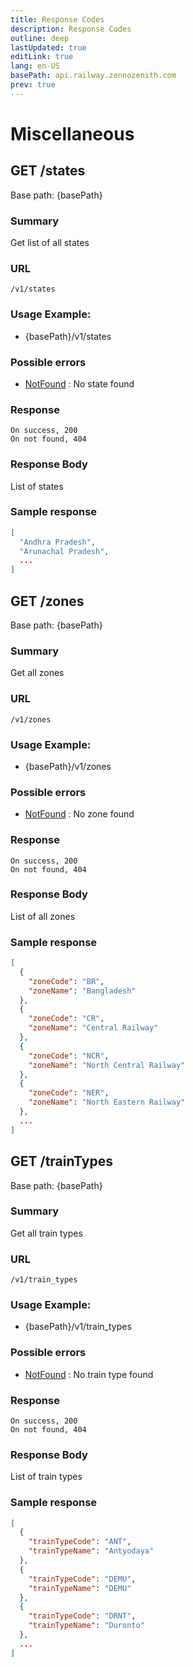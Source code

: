 ```yaml
---
title: Response Codes
description: Response Codes
outline: deep
lastUpdated: true
editLink: true
lang: en-US
basePath: api.railway.zennozenith.com
prev: true
---
```


# Miscellaneous

## GET /states

Base path: {basePath}

### Summary

Get list of all states

### URL

`/v1/states`

### Usage Example:

- {basePath}/v1/states

### Possible errors

- [NotFound](/docs/errorcodes#NotFound) : No state found

### Response

    On success, 200
    On not found, 404

### Response Body

List of states

### Sample response

```json
[
  "Andhra Pradesh",
  "Arunachal Pradesh",
  ...
]
```

## GET /zones

Base path: {basePath}

### Summary

Get all zones

### URL

`/v1/zones`

### Usage Example:

- {basePath}/v1/zones

### Possible errors

- [NotFound](/errorcodes#NotFound) : No zone found

### Response

    On success, 200
    On not found, 404

### Response Body

List of all zones

### Sample response

```json
[
  {
    "zoneCode": "BR",
    "zoneName": "Bangladesh"
  },
  {
    "zoneCode": "CR",
    "zoneName": "Central Railway"
  },
  {
    "zoneCode": "NCR",
    "zoneName": "North Central Railway"
  },
  {
    "zoneCode": "NER",
    "zoneName": "North Eastern Railway"
  },
  ...
]
```

## GET /trainTypes

Base path: {basePath}

### Summary

Get all train types

### URL

`/v1/train_types`

### Usage Example:

- {basePath}/v1/train_types

### Possible errors

- [NotFound](/errorcodes#NotFound) : No train type found

### Response

    On success, 200
    On not found, 404

### Response Body

List of train types

### Sample response

```json
[
  {
    "trainTypeCode": "ANT",
    "trainTypeName": "Antyodaya"
  },
  {
    "trainTypeCode": "DEMU",
    "trainTypeName": "DEMU"
  },
  {
    "trainTypeCode": "DRNT",
    "trainTypeName": "Duronto"
  },
  ...
]
```
